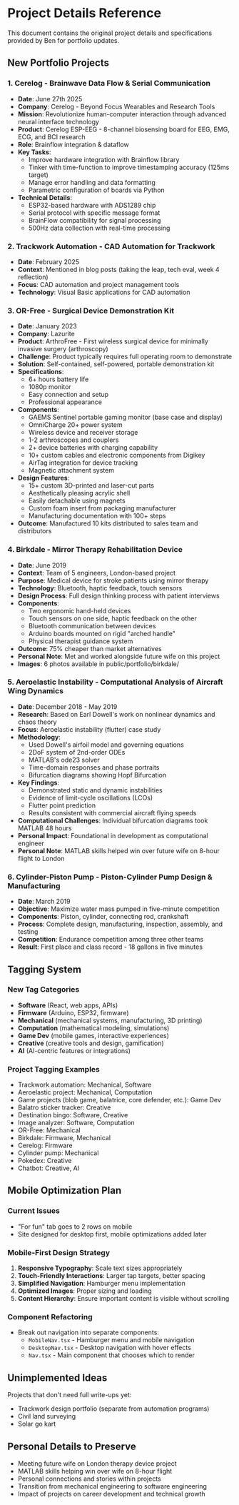 # Project Details Reference

This document contains the original project details and specifications provided by Ben for portfolio updates.

## New Portfolio Projects

### 1. Cerelog - Brainwave Data Flow & Serial Communication

- **Date**: June 27th 2025
- **Company**: Cerelog - Beyond Focus Wearables and Research Tools
- **Mission**: Revolutionize human-computer interaction through advanced neural interface technology
- **Product**: Cerelog ESP-EEG - 8-channel biosensing board for EEG, EMG, ECG, and BCI research
- **Role**: Brainflow integration & dataflow
- **Key Tasks**:
  - Improve hardware integration with Brainflow library
  - Tinker with time-function to improve timestamping accuracy (125ms target)
  - Manage error handling and data formatting
  - Parametric configuration of boards via Python
- **Technical Details**:
  - ESP32-based hardware with ADS1289 chip
  - Serial protocol with specific message format
  - BrainFlow compatibility for signal processing
  - 500Hz data collection with real-time processing

### 2. Trackwork Automation - CAD Automation for Trackwork

- **Date**: February 2025
- **Context**: Mentioned in blog posts (taking the leap, tech eval, week 4 reflection)
- **Focus**: CAD automation and project management tools
- **Technology**: Visual Basic applications for CAD automation

### 3. OR-Free - Surgical Device Demonstration Kit

- **Date**: January 2023
- **Company**: Lazurite
- **Product**: ArthroFree - First wireless surgical device for minimally invasive surgery (arthroscopy)
- **Challenge**: Product typically requires full operating room to demonstrate
- **Solution**: Self-contained, self-powered, portable demonstration kit
- **Specifications**:
  - 6+ hours battery life
  - 1080p monitor
  - Easy connection and setup
  - Professional appearance
- **Components**:
  - GAEMS Sentinel portable gaming monitor (base case and display)
  - OmniCharge 20+ power system
  - Wireless device and receiver storage
  - 1-2 arthroscopes and couplers
  - 2+ device batteries with charging capability
  - 10+ custom cables and electronic components from Digikey
  - AirTag integration for device tracking
  - Magnetic attachment system
- **Design Features**:
  - 15+ custom 3D-printed and laser-cut parts
  - Aesthetically pleasing acrylic shell
  - Easily detachable using magnets
  - Custom foam insert from packaging manufacturer
  - Manufacturing documentation with 100+ steps
- **Outcome**: Manufactured 10 kits distributed to sales team and distributors

### 4. Birkdale - Mirror Therapy Rehabilitation Device

- **Date**: June 2019
- **Context**: Team of 5 engineers, London-based project
- **Purpose**: Medical device for stroke patients using mirror therapy
- **Technology**: Bluetooth, haptic feedback, touch sensors
- **Design Process**: Full design thinking process with patient interviews
- **Components**:
  - Two ergonomic hand-held devices
  - Touch sensors on one side, haptic feedback on the other
  - Bluetooth communication between devices
  - Arduino boards mounted on rigid "arched handle"
  - Physical therapist guidance system
- **Outcome**: 75% cheaper than market alternatives
- **Personal Note**: Met and worked alongside future wife on this project
- **Images**: 6 photos available in public/portfolio/birkdale/

### 5. Aeroelastic Instability - Computational Analysis of Aircraft Wing Dynamics

- **Date**: December 2018 - May 2019
- **Research**: Based on Earl Dowell's work on nonlinear dynamics and chaos theory
- **Focus**: Aeroelastic instability (flutter) case study
- **Methodology**:
  - Used Dowell's airfoil model and governing equations
  - 2DoF system of 2nd-order ODEs
  - MATLAB's ode23 solver
  - Time-domain responses and phase portraits
  - Bifurcation diagrams showing Hopf Bifurcation
- **Key Findings**:
  - Demonstrated static and dynamic instabilities
  - Evidence of limit-cycle oscillations (LCOs)
  - Flutter point prediction
  - Results consistent with commercial aircraft flying speeds
- **Computational Challenges**: Individual bifurcation diagrams took MATLAB 48 hours
- **Personal Impact**: Foundational in development as computational engineer
- **Personal Note**: MATLAB skills helped win over future wife on 8-hour flight to London

### 6. Cylinder-Piston Pump - Piston-Cylinder Pump Design & Manufacturing

- **Date**: March 2019
- **Objective**: Maximize water mass pumped in five-minute competition
- **Components**: Piston, cylinder, connecting rod, crankshaft
- **Process**: Complete design, manufacturing, inspection, assembly, and testing
- **Competition**: Endurance competition among three other teams
- **Result**: First place and class record - 18 gallons in five minutes

## Tagging System

### New Tag Categories

- **Software** (React, web apps, APIs)
- **Firmware** (Arduino, ESP32, firmware)
- **Mechanical** (mechanical systems, manufacturing, 3D printing)
- **Computation** (mathematical modeling, simulations)
- **Game Dev** (mobile games, interactive experiences)
- **Creative** (creative tools and design, gamification)
- **AI** (AI-centric features or integrations)

### Project Tagging Examples

- Trackwork automation: Mechanical, Software
- Aeroelastic project: Mechanical, Computation
- Game projects (blob game, balatrice, core defender, etc.): Game Dev
- Balatro sticker tracker: Creative
- Destination bingo: Software, Creative
- Image analyzer: Software, Computation
- OR-Free: Mechanical
- Birkdale: Firmware, Mechanical
- Cerelog: Firmware
- Cylinder pump: Mechanical
- Pokedex: Creative
- Chatbot: Creative, AI

## Mobile Optimization Plan

### Current Issues

- "For fun" tab goes to 2 rows on mobile
- Site designed for desktop first, mobile optimizations added later

### Mobile-First Design Strategy

1. **Responsive Typography**: Scale text sizes appropriately
2. **Touch-Friendly Interactions**: Larger tap targets, better spacing
3. **Simplified Navigation**: Hamburger menu implementation
4. **Optimized Images**: Proper sizing and loading
5. **Content Hierarchy**: Ensure important content is visible without scrolling

### Component Refactoring

- Break out navigation into separate components:
  - `MobileNav.tsx` - Hamburger menu and mobile navigation
  - `DesktopNav.tsx` - Desktop navigation with hover effects
  - `Nav.tsx` - Main component that chooses which to render

## Unimplemented Ideas

Projects that don't need full write-ups yet:

- Trackwork design portfolio (separate from automation programs)
- Civil land surveying
- Solar go kart

## Personal Details to Preserve

- Meeting future wife on London therapy device project
- MATLAB skills helping win over wife on 8-hour flight
- Personal connections and stories within projects
- Transition from mechanical engineering to software engineering
- Impact of projects on career development and technical growth
